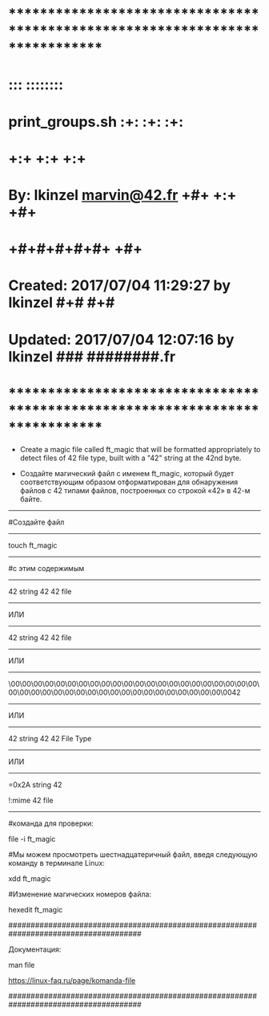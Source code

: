 # **************************************************************************** #
#                                                                              #
#                                                         :::      ::::::::    #
#    print_groups.sh                                    :+:      :+:    :+:    #
#                                                     +:+ +:+         +:+      #
#    By: lkinzel <marvin@42.fr>                     +#+  +:+       +#+         #
#                                                 +#+#+#+#+#+   +#+            #
#    Created: 2017/07/04 11:29:27 by lkinzel           #+#    #+#              #
#    Updated: 2017/07/04 12:07:16 by lkinzel          ###   ########.fr        #
#                                                                              #
# **************************************************************************** #

 - Create a magic file called ft_magic that will be formatted appropriately to detect files of 42 file type, built with a "42" string at the 42nd byte.

 - Создайте магический файл с именем ft_magic, который будет соответствующим образом отформатирован для обнаружения файлов с 42 типами файлов, построенных со строкой «42» в 42-м байте.

------------------------------------------------------------------------------------------------------------------------------------------------------

#Создайте файл 

------------------------------------------------------------------------------------------------------------------------------------------------------

touch ft_magic

------------------------------------------------------------------------------------------------------------------------------------------------------


#с этим содержимым

------------------------------------------------------------------------------------------------------------------------------------------------------

42 string 42 42 file

------------------------------------------------------------------------------------------------------------------------------------------------------

ИЛИ

------------------------------------------------------------------------------------------------------------------------------------------------------

42	string	42	42 file

------------------------------------------------------------------------------------------------------------------------------------------------------

ИЛИ

------------------------------------------------------------------------------------------------------------------------------------------------------

\00\00\00\00\00\00\00\00\00\00\00\00\00\00\00\00\00\00\00\00\00\00\00\00\00\00\00\00\00\00\00\00\00\00\00\00\00\00\00\00\00\0042

------------------------------------------------------------------------------------------------------------------------------------------------------

ИЛИ

------------------------------------------------------------------------------------------------------------------------------------------------------

42	string	42	42 File Type

------------------------------------------------------------------------------------------------------------------------------------------------------

ИЛИ

------------------------------------------------------------------------------------------------------------------------------------------------------

=0x2A    string    42

!:mime    42 file

------------------------------------------------------------------------------------------------------------------------------------------------------

#команда для проверки:

file -i ft_magic

#Мы можем просмотреть шестнадцатеричный файл, введя следующую команду в терминале Linux:

xdd ft_magic

#Изменение магических номеров файла:

hexedit ft_magic

######################################################################################

Документация:

man file

https://linux-faq.ru/page/komanda-file

######################################################################################
